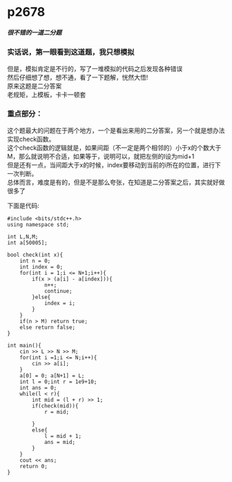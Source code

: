 # p2678
##### 很不错的一道二分题

### 实话说，第一眼看到这道题，我只想模拟
但是，模拟肯定是不行的，写了一堆模拟的代码之后发现各种错误<br>
然后仔细想了想，想不通，看了一下题解，恍然大悟!<br>
原来这题是二分答案<br>
老规矩，上模板，卡卡一顿套<br>

### 重点部分：
这个题最大的问题在于两个地方，一个是看出来用的二分答案，另一个就是想办法实现check函数。<br>
这个check函数的逻辑就是，如果间距（不一定是两个相邻的）小于x的个数大于M，那么就说明不合适，如果等于，说明可以，就把左侧的l设为mid+1<br>
但是还有一点，当间距大于x的时候，index要移动到当前的i所在的位置，进行下一次判断。<br>
总体而言，难度是有的，但是不是那么夸张，在知道是二分答案之后，其实就好做很多了<br>

下面是代码:

    #include <bits/stdc++.h>
    using namespace std;

    int L,N,M;
    int a[50005];

    bool check(int x){
        int n = 0;
        int index = 0;
        for(int i = 1;i <= N+1;i++){
            if(x > (a[i] - a[index])){
                n++;
                continue;
            }else{
                index = i;
            }
        }
        if(n > M) return true;
        else return false;
    }

    int main(){
        cin >> L >> N >> M;
        for(int i =1;i <= N;i++){
            cin >> a[i];
        }
        a[0] = 0; a[N+1] = L;
        int l = 0;int r = 1e9+10;
        int ans = 0;
        while(l < r){
            int mid = (l + r) >> 1;
            if(check(mid)){
                r = mid;
                
            }
            else{
                l = mid + 1;
                ans = mid;
            }
        }
        cout << ans; 
        return 0;   
    }